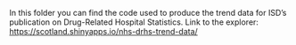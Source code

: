 In this folder you can find the code used to produce the trend data for ISD’s publication on Drug-Related Hospital Statistics.
Link to the explorer: https://scotland.shinyapps.io/nhs-drhs-trend-data/
